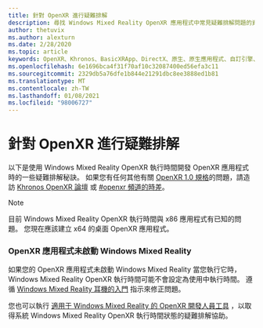 ```yaml
---
title: 針對 OpenXR 進行疑難排解
description: 尋找 Windows Mixed Reality OpenXR 應用程式中常見疑難排解問題的資源和解答。
author: thetuvix
ms.author: alexturn
ms.date: 2/28/2020
ms.topic: article
keywords: OpenXR、Khronos、BasicXRApp、DirectX、原生、原生應用程式、自訂引擎、中介軟體、疑難排解
ms.openlocfilehash: 6e1696bca4f31f70af10c32087400ed56efa3c11
ms.sourcegitcommit: 2329db5a76dfe1b844e21291dbc8ee3888ed1b81
ms.translationtype: MT
ms.contentlocale: zh-TW
ms.lasthandoff: 01/08/2021
ms.locfileid: "98006727"
---
```

# <a name="openxr-troubleshooting"></a>針對 OpenXR 進行疑難排解

以下是使用 Windows Mixed Reality OpenXR 執行時間開發 OpenXR 應用程式時的一些疑難排解秘訣。  如果您有任何其他有關 <a href="https://www.khronos.org/registry/OpenXR/specs/1.0/html/xrspec.html" target="_blank">OpenXR 1.0 規格</a>的問題，請造訪 <a href="https://community.khronos.org/c/openxr" target="_blank">Khronos OpenXR 論壇</a> 或 <a href="https://khr.io/slack" target="_blank">#openxr 頻道的時差</a>。

>[!NOTE]
>目前 Windows Mixed Reality OpenXR 執行時間與 x86 應用程式有已知的問題。  您現在應該建立 x64 的桌面 OpenXR 應用程式。

### <a name="openxr-app-not-starting-windows-mixed-reality"></a>OpenXR 應用程式未啟動 Windows Mixed Reality

如果您的 OpenXR 應用程式未啟動 Windows Mixed Reality 當您執行它時，Windows Mixed Reality OpenXR 執行時間可能不會設定為使用中執行時間。 遵循 [Windows Mixed Reality 耳機的入門](openxr-getting-started.md#getting-started-with-openxr-for-windows-mixed-reality-headsets) 指示來修正問題。

您也可以執行 [適用于 Windows Mixed Reality 的 OpenXR 開發人員工具](openxr-getting-started.md#getting-the-openxr-developer-tools-for-windows-mixed-reality) ，以取得系統 Windows Mixed Reality OpenXR 執行時間狀態的疑難排解協助。